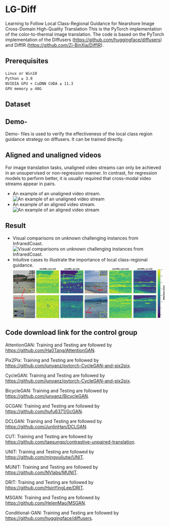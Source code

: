 # LG-Diff
Learning to Follow Local Class-Regional Guidance for Nearshore Image Cross-Domain High-Quality Translation
This is the PyTorch implementation of the color-to-thermal image translation. The code is based on the PyTorch implementation of the Diffusers (https://github.com/huggingface/diffusers) and DiffIR (https://github.com/Zj-BinXia/DiffIR).

## Prerequisites
    Linux or Win10 
    Python ≥ 3.9 
    NVIDIA GPU + CuDNN CUDA ≥ 11.3
    GPU memory ≥ 40G

## Dataset

## Demo-
Demo- files is used to verify the effectiveness of the local class region guidance strategy on diffusers. It can be trained directly.

## Aligned and unaligned videos
For image translation tasks, unaligned video streams can only be achieved in an unsupervised or non-regression manner. In contrast, for regression models to perform better, it is usually required that cross-modal video streams appear in pairs.
* An example of an unaligned video stream.
![An example of an unaligned video stream](https://github.com/Ding-JianGang/LG-Diff/blob/main/image/unalign.gif)
* An example of an aligned video stream.
![An example of an aligned video stream](https://github.com/Ding-JianGang/LG-Diff/blob/main/image/align.gif)

## Result
* Visual comparisons on unknown challenging instances from InfraredCoast.
![Visual comparisons on unknown challenging instances from InfraredCoast.](https://github.com/Ding-JianGang/LG-Diff/blob/main/image/Result.jpg)
* Intuitive cases to illustrate the importance of local class-regional guidance.
![Intuitive cases to illustrate the importance of local class-regional guidance.](https://github.com/Ding-JianGang/LG-Diff/blob/main/image/Feature.jpg)

## Code download link for the control group
AttentionGAN: Training and Testing are followed by https://github.com/Ha0Tang/AttentionGAN.

Pix2Pix: Training and Testing are followed by https://github.com/junyanz/pytorch-CycleGAN-and-pix2pix.

CycleGAN: Training and Testing are followed by https://github.com/junyanz/pytorch-CycleGAN-and-pix2pix.

BicycleGAN: Training and Testing are followed by https://github.com/junyanz/BicycleGAN.

GCGAN: Training and Testing are followed by https://github.com/hufu6371/GcGAN.

DCLGAN: Training and Testing are followed by https://github.com/JunlinHan/DCLGAN.

CUT: Training and Testing are followed by https://github.com/taesungp/contrastive-unpaired-translation.

UNIT: Training and Testing are followed by https://github.com/mingyuliutw/UNIT.

MUNIT: Training and Testing are followed by https://github.com/NVlabs/MUNIT.

DRIT: Training and Testing are followed by https://github.com/HsinYingLee/DRIT.

MSGAN: Training and Testing are followed by https://github.com/HelenMao/MSGAN.

Conditional-GAN: Training and Testing are followed by https://github.com/huggingface/diffusers.
